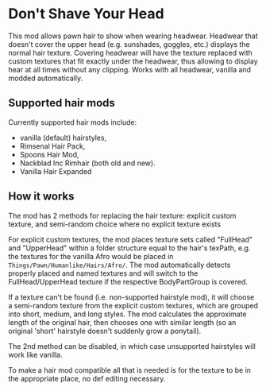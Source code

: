 # Don't Shave Your Head

This mod allows pawn hair to show when wearing headwear. Headwear that doesn't cover the upper head (e.g. sunshades, goggles, etc.) displays the normal hair texture. Covering headwear will have the texture replaced with custom textures that fit exactly under the headwear, thus allowing to display hear at all times without any clipping. Works with all headwear, vanilla and modded automatically.

## Supported hair mods

Currently supported hair mods include:
- vanilla (default) hairstyles,
- Rimsenal Hair Pack,
- Spoons Hair Mod,
- Nackblad Inc Rimhair (both old and new).
- Vanilla Hair Expanded

## How it works

The mod has 2 methods for replacing the hair texture:
	explicit custom texture, 
	and semi-random choice where no explicit texture exists

For explicit custom textures, the mod places texture sets called "FullHead" and "UpperHead" within a folder structure equal to the hair's texPath, e.g. the textures for the vanilla Afro would be placed in `Things/Pawn/Humanlike/Hairs/Afro/`. The mod automatically detects properly placed and named textures and will switch to the FullHead/UpperHead texture if the respective BodyPartGroup is covered.

If a texture can't be found (i.e. non-supported hairstyle mod), it will choose a semi-random texture from the explicit custom textures, which are grouped into short, medium, and long styles. The mod calculates the approximate length of the original hair, then chooses one with similar length (so an original 'short' hairstyle doesn't suddenly grow a ponytail).

The 2nd method can be disabled, in which case unsupported hairstyles will work like vanilla.

To make a hair mod compatible all that is needed is for the texture to be in the appropriate place, no def editing necessary.